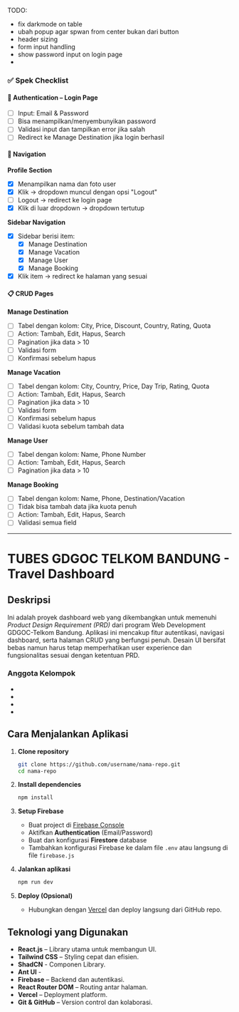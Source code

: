 TODO:

- fix darkmode on table
- ubah popup agar spwan from center bukan dari button
- header sizing
- form input handling
- show password input on login page
-

### ✅ Spek Checklist

#### 🔐 Authentication – Login Page

- [ ] Input: Email & Password
- [ ] Bisa menampilkan/menyembunyikan password
- [ ] Validasi input dan tampilkan error jika salah
- [ ] Redirect ke Manage Destination jika login berhasil

#### 🧭 Navigation

**Profile Section**

- [x] Menampilkan nama dan foto user
- [x] Klik → dropdown muncul dengan opsi "Logout"
- [ ] Logout → redirect ke login page
- [x] Klik di luar dropdown → dropdown tertutup

**Sidebar Navigation**

- [x] Sidebar berisi item:
  - [x] Manage Destination
  - [x] Manage Vacation
  - [x] Manage User
  - [x] Manage Booking
- [x] Klik item → redirect ke halaman yang sesuai

#### 📋 CRUD Pages

**Manage Destination**

- [ ] Tabel dengan kolom: City, Price, Discount, Country, Rating, Quota
- [ ] Action: Tambah, Edit, Hapus, Search
- [ ] Pagination jika data > 10
- [ ] Validasi form
- [ ] Konfirmasi sebelum hapus

**Manage Vacation**

- [ ] Tabel dengan kolom: City, Country, Price, Day Trip, Rating, Quota
- [ ] Action: Tambah, Edit, Hapus, Search
- [ ] Pagination jika data > 10
- [ ] Validasi form
- [ ] Konfirmasi sebelum hapus
- [ ] Validasi kuota sebelum tambah data

**Manage User**

- [ ] Tabel dengan kolom: Name, Phone Number
- [ ] Action: Tambah, Edit, Hapus, Search
- [ ] Pagination jika data > 10

**Manage Booking**

- [ ] Tabel dengan kolom: Name, Phone, Destination/Vacation
- [ ] Tidak bisa tambah data jika kuota penuh
- [ ] Action: Tambah, Edit, Hapus, Search
- [ ] Validasi semua field

---

# TUBES GDGOC TELKOM BANDUNG - Travel Dashboard

## Deskripsi

Ini adalah proyek dashboard web yang dikembangkan untuk memenuhi _Product Design Requirement (PRD)_ dari program Web Development GDGOC-Telkom Bandung. Aplikasi ini mencakup fitur autentikasi, navigasi dashboard, serta halaman CRUD yang berfungsi penuh. Desain UI bersifat bebas namun harus tetap memperhatikan user experience dan fungsionalitas sesuai dengan ketentuan PRD.

### Anggota Kelompok

-
-
-
-

## Cara Menjalankan Aplikasi

1. **Clone repository**

   ```bash
   git clone https://github.com/username/nama-repo.git
   cd nama-repo
   ```

2. **Install dependencies**

   ```bash
   npm install
   ```

3. **Setup Firebase**

   - Buat project di [Firebase Console](https://console.firebase.google.com/)
   - Aktifkan **Authentication** (Email/Password)
   - Buat dan konfigurasi **Firestore** database
   - Tambahkan konfigurasi Firebase ke dalam file `.env` atau langsung di file `firebase.js`

4. **Jalankan aplikasi**

   ```bash
   npm run dev
   ```

5. **Deploy (Opsional)**
   - Hubungkan dengan [Vercel](https://vercel.com/) dan deploy langsung dari GitHub repo.

## Teknologi yang Digunakan

- **React.js** – Library utama untuk membangun UI.
- **Tailwind CSS** – Styling cepat dan efisien.
- **ShadCN** - Componen Library.
- **Ant UI** -
- **Firebase** – Backend dan autentikasi.
- **React Router DOM** – Routing antar halaman.
- **Vercel** – Deployment platform.
- **Git & GitHub** – Version control dan kolaborasi.
